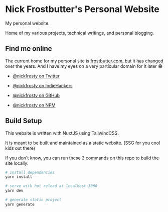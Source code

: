 # Nick Frostbutter's Personal Website

My personal website.

Home of my various projects, technical writings, and personal blogging.

## Find me online

The current home for my personal site is [frostbutter.com](https://frostbutter.com), but it has changed over the years. And I have my eyes on a very particular domain for it later 😁

- [@nickfrosty on Twitter](https://twitter.com/nickfrosty)
- [@nickfrosty on IndieHackers](https://indiehackers.com/nickfrosty)

- [@nickfrosty on GitHub](https://github.com/nickfrosty)
- [@nickfrosty on NPM](https://npmjs.com/~nickfrosty)

## Build Setup

This website is written with NuxtJS using TailwindCSS. 

It is meant to be built and maintained as a static website. (SSG for you cool kids out there)

If you don't know, you can run these 3 commands on this repo to build the site locally:

```bash
# install dependencies
yarn install

# serve with hot reload at localhost:3000
yarn dev

# generate static project
yarn generate
```